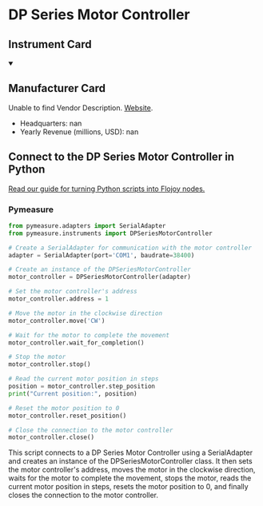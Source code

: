
# DP Series Motor Controller

## Instrument Card



<details open>
<summary><h2>Manufacturer Card</h2></summary>
Unable to find Vendor Description. <a href=nan>Website</a>.
<br>
<ul>
  <li>Headquarters: nan</li>
  <li>Yearly Revenue (millions, USD): nan</li>
</ul>
</details>

## Connect to the DP Series Motor Controller in Python

[Read our guide for turning Python scripts into Flojoy nodes.](https://docs.flojoy.ai/custom-nodes/creating-custom-node/)


### Pymeasure


```python
from pymeasure.adapters import SerialAdapter
from pymeasure.instruments import DPSeriesMotorController

# Create a SerialAdapter for communication with the motor controller
adapter = SerialAdapter(port='COM1', baudrate=38400)

# Create an instance of the DPSeriesMotorController
motor_controller = DPSeriesMotorController(adapter)

# Set the motor controller's address
motor_controller.address = 1

# Move the motor in the clockwise direction
motor_controller.move('CW')

# Wait for the motor to complete the movement
motor_controller.wait_for_completion()

# Stop the motor
motor_controller.stop()

# Read the current motor position in steps
position = motor_controller.step_position
print("Current position:", position)

# Reset the motor position to 0
motor_controller.reset_position()

# Close the connection to the motor controller
motor_controller.close()
```

This script connects to a DP Series Motor Controller using a SerialAdapter and creates an instance of the DPSeriesMotorController class. It then sets the motor controller's address, moves the motor in the clockwise direction, waits for the motor to complete the movement, stops the motor, reads the current motor position in steps, resets the motor position to 0, and finally closes the connection to the motor controller.


